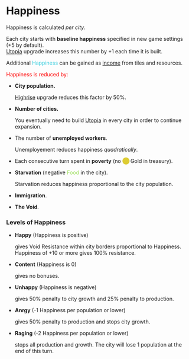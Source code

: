 
# Happiness

Happiness is calculated _per city_.

Each city starts with **baseline happiness** specified in new game settings (+5 by default).  
[Utopia](improvements.html#city.utopia) upgrade increases this number by +1 each time it is built.

Additional <span style="color:#33ccdd">Happiness</span> can be gained as [income](index.html#income) from tiles and resources.

<span style="color:#f00">Happiness is reduced by:</span>

* **City population.**

	<span class="info">[Highrise](improvements.html#city.highrise) upgrade reduces this factor by 50%.</span>

* **Number of cities.**

	<span class="info">You eventually need to build [Utopia](improvements.html#city.utopia) in every city in order to continue expansion.</span>

* The number of **unemployed workers**.

	<span class="info">Unemployement reduces happiness _quadratically_.</span>

* Each consecutive turn spent in **poverty** (no <span title="Gold" style="color:#ddcc33">&#11044;</span>&thinsp;Gold in treasury).

* **Starvation** (negative <span style="color:#99dd55">Food</span> in the city).

	<span class="info">Starvation reduces happiness proportional to the city population.</span>

* **Immigration**.

* **The Void**.


### Levels of Happiness

* **Happy** <span class="info">(Happiness is positive)</span>

	gives Void Resistance within city borders proportional to Happiness.
	Happiness of +10 or more gives 100% resistance.

* **Content** <span class="info">(Happiness is 0)</span>

	gives no bonuses.

* **Unhappy** <span class="info">(Happiness is negative)</span>

	gives 50% penalty to city growth and 25% penalty to production.

* **Anrgy** <span class="info">(-1 Happiness per population or lower)</span>

	gives 50% penalty to production and stops city growth.

* **Raging** <span class="info">(-2 Happiness per population or lower)</span>

	stops all production and growth. The city will lose 1 population at the end of this turn.

